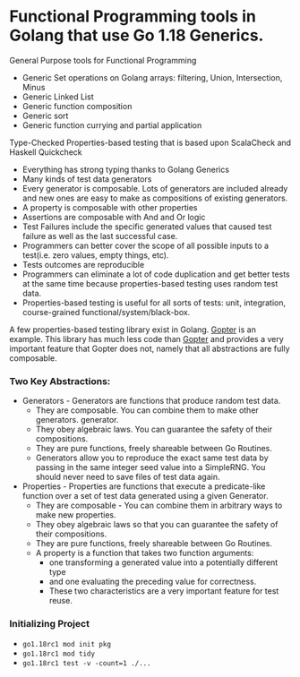 # Functional Programming tools in Golang that use Go 1.18 Generics.  

General Purpose tools for Functional Programming
- Generic Set operations on Golang arrays: filtering, Union, Intersection, Minus
- Generic Linked List
- Generic function composition
- Generic sort
- Generic function currying and partial application

Type-Checked Properties-based testing that is based upon ScalaCheck and Haskell Quickcheck
- Everything has strong typing thanks to Golang Generics
- Many kinds of test data generators 
- Every generator is composable. Lots of generators are included already and new ones are easy to make as compositions of existing generators.
- A property is composable with other properties
- Assertions are composable with And and Or logic
- Test Failures include the specific generated values that caused test failure as well as the last successful case.
- Programmers can better cover the scope of all possible inputs to a test(i.e. zero values, empty things, etc).
- Tests outcomes are reproducible
- Programmers can eliminate a lot of code duplication and get better tests at the same time because properties-based testing uses random test data.
- Properties-based testing is useful for all sorts of tests: unit, integration, course-grained functional/system/black-box.

A few properties-based testing library exist in Golang. [Gopter](https://github.com/leanovate/gopter/) is an example. This library has much less code than [Gopter](https://github.com/leanovate/gopter/) and provides a very important feature that Gopter does not, namely that all abstractions are fully composable.

### Two Key Abstractions:
- Generators - Generators are functions that produce random test data. 
  - They are composable. You can combine them to make other generators. 
generator.
  - They obey algebraic laws. You can guarantee the safety of their compositions.
  - They are pure functions, freely shareable between Go Routines.
  - Generators allow you to reproduce the exact same test data by passing in the same integer seed value into a SimpleRNG.  You should never need to save files of test data again. 
- Properties - Properties are functions that execute a predicate-like function over a set of test data generated using a given Generator. 
  - They are composable - You can combine them in arbitrary ways to make new properties. 
  - They obey algebraic laws so that you can guarantee the safety of their compositions.
  - They are pure functions, freely shareable between Go Routines.  
  - A property is a function that takes two function arguments:
    - one transforming a generated value into a potentially different type 
    - and one evaluating the preceding value for correctness. 
    - These two characteristics are a very important feature for test reuse.

### Initializing Project
- `go1.18rc1 mod init pkg`
- `go1.18rc1 mod tidy`
- `go1.18rc1 test -v -count=1 ./...` 